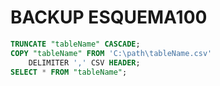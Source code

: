 # BACKUP ESQUEMA100

```sql
TRUNCATE "tableName" CASCADE;
COPY "tableName" FROM 'C:\path\tableName.csv'
    DELIMITER ',' CSV HEADER;
SELECT * FROM "tableName";
```
